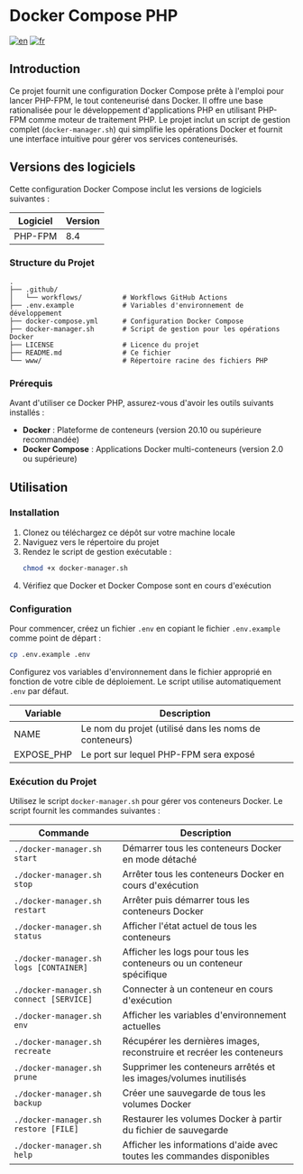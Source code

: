 # Docker Compose PHP

[![en](https://img.shields.io/badge/lang-en-blue.svg)](README.md)
[![fr](https://img.shields.io/badge/lang-fr-blue.svg)](README.fr.md)

## Introduction

Ce projet fournit une configuration Docker Compose prête à l'emploi pour lancer PHP-FPM, le tout conteneurisé dans Docker. Il offre une base rationalisée pour le développement d'applications PHP en utilisant PHP-FPM comme moteur de traitement PHP. Le projet inclut un script de gestion complet (`docker-manager.sh`) qui simplifie les opérations Docker et fournit une interface intuitive pour gérer vos services conteneurisés.

## Versions des logiciels

Cette configuration Docker Compose inclut les versions de logiciels suivantes :

| Logiciel | Version |
|----------|---------|
| PHP-FPM  | 8.4     |

### Structure du Projet

```text
.
├── .github/
│   └── workflows/          # Workflows GitHub Actions
├── .env.example            # Variables d'environnement de développement
├── docker-compose.yml      # Configuration Docker Compose
├── docker-manager.sh       # Script de gestion pour les opérations Docker
├── LICENSE                 # Licence du projet
├── README.md               # Ce fichier
└── www/                    # Répertoire racine des fichiers PHP
```

### Prérequis

Avant d'utiliser ce Docker PHP, assurez-vous d'avoir les outils suivants installés :

- **Docker** : Plateforme de conteneurs (version 20.10 ou supérieure recommandée)
- **Docker Compose** : Applications Docker multi-conteneurs (version 2.0 ou supérieure)

## Utilisation

### Installation

1. Clonez ou téléchargez ce dépôt sur votre machine locale
2. Naviguez vers le répertoire du projet
3. Rendez le script de gestion exécutable :
   ```bash
   chmod +x docker-manager.sh
   ```
4. Vérifiez que Docker et Docker Compose sont en cours d'exécution

### Configuration

Pour commencer, créez un fichier `.env` en copiant le fichier `.env.example` comme point de départ :

```bash
cp .env.example .env
```

Configurez vos variables d'environnement dans le fichier approprié en fonction de votre cible de déploiement. Le script utilise automatiquement `.env` par défaut.

| Variable   | Description |
|------------|-------------|
| NAME       | Le nom du projet (utilisé dans les noms de conteneurs) |
| EXPOSE_PHP | Le port sur lequel PHP-FPM sera exposé |

### Exécution du Projet

Utilisez le script `docker-manager.sh` pour gérer vos conteneurs Docker. Le script fournit les commandes suivantes :

| Commande                                | Description                                                            |
|-----------------------------------------|------------------------------------------------------------------------|
| `./docker-manager.sh start`             | Démarrer tous les conteneurs Docker en mode détaché                    |
| `./docker-manager.sh stop`              | Arrêter tous les conteneurs Docker en cours d'exécution                |
| `./docker-manager.sh restart`           | Arrêter puis démarrer tous les conteneurs Docker                       |
| `./docker-manager.sh status`            | Afficher l'état actuel de tous les conteneurs                          |
| `./docker-manager.sh logs [CONTAINER]`  | Afficher les logs pour tous les conteneurs ou un conteneur spécifique  |
| `./docker-manager.sh connect [SERVICE]` | Connecter à un conteneur en cours d'exécution                          |
| `./docker-manager.sh env`               | Afficher les variables d'environnement actuelles                       |
| `./docker-manager.sh recreate`          | Récupérer les dernières images, reconstruire et recréer les conteneurs |
| `./docker-manager.sh prune`             | Supprimer les conteneurs arrêtés et les images/volumes inutilisés      |
| `./docker-manager.sh backup`            | Créer une sauvegarde de tous les volumes Docker                        |
| `./docker-manager.sh restore [FILE]`    | Restaurer les volumes Docker à partir du fichier de sauvegarde         |
| `./docker-manager.sh help`              | Afficher les informations d'aide avec toutes les commandes disponibles |
